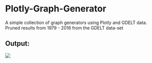 # Plotly-Graph-Generator
A simple collection of graph generators using Plotly and GDELT data. Pruned results from 1979 - 2016 from the GDELT data-set
## Output:
<p>
  <img src="https://github.com/Yendall/Plotly-Graph-Generator/blob/master/graph.png">
</p>

